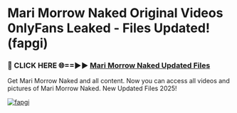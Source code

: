 # Mari Morrow Naked Original Videos 0nlyFans Leaked - Files Updated! (fapgi)

<h3>🔴 CLICK HERE 🌐==►► <a href="https://tinyurl.com/yckcrads" rel="nofollow">Mari Morrow Naked Updated Files</a></h3>

Get Mari Morrow Naked and all content. Now you can access all videos and pictures of Mari Morrow Naked. New Updated Files 2025!

[![fapgi](https://i.imgur.com/hpKpOFt.gif)](https://tinyurl.com/yckcrads)
